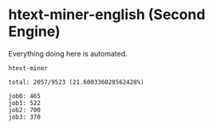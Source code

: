 # htext-miner-english (Second Engine)

Everything doing here is automated.

```
htext-miner

total: 2057/9523 (21.600336028562428%)

job0: 465
job1: 522
job2: 700
job3: 370
```